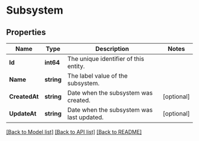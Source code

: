 # Subsystem

## Properties

Name | Type | Description | Notes
------------ | ------------- | ------------- | -------------
**Id** | **int64** | The unique identifier of this entity. | 
**Name** | **string** | The label value of the subsystem. | 
**CreatedAt** | **string** | Date when the subsystem was created. | [optional] 
**UpdateAt** | **string** | Date when the subsystem was last updated. | [optional] 

[[Back to Model list]](../README.md#documentation-for-models) [[Back to API list]](../README.md#documentation-for-api-endpoints) [[Back to README]](../README.md)


